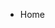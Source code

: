 <!DOCTYPE html>
<html>
  <head>
    <title></title>
    <link rel="stylesheet" type="text/css" href="global.css">
  </head>
  <body>
   <ul>
     <li>Home</li>
    </ul>
   </body>
   </html>

